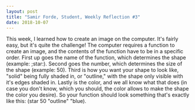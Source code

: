 ```yaml
---
layout: post
title: "Samir Forde, Student, Weekly Reflection #3"
date: 2018-10-07
---
```


 This week, I learned how to create an image on the computer. It's fairly easy, but it's quite the challenge! The computer requires a function to create an image, and the contents of the function have to be in a specific order. First up goes the name of the function, which determines the shape (example: ;star:). Second goes the number, which determines the size of the shape (example: 50). Third is how you want your shape to look like, "solid" being fully shaded in, or "outline," with the shape only visible with it's edges shaded in. Lastly is the color, and we all know what that does (in case you don't know, which you should, the color allows to make the shape the color you desire). So your function should look something that's exactly like this: (star 50 "outline" "blue).
